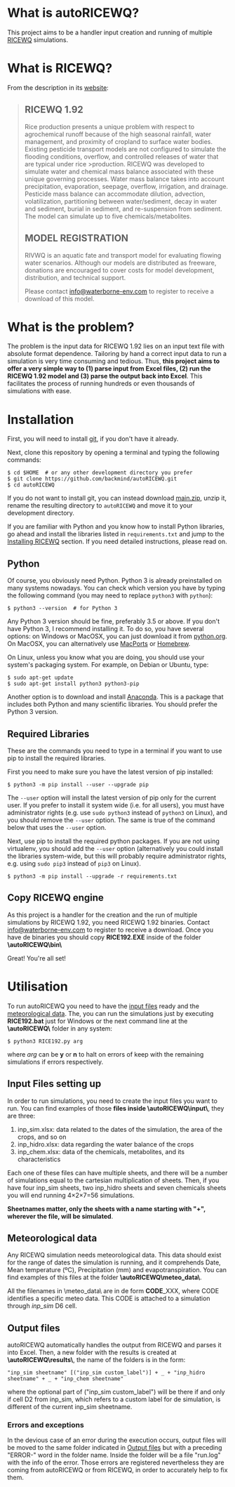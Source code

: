 # What is autoRICEWQ?
This project aims to be a handler input creation and running of multiple [RICEWQ](https://www.waterborne-env.com/model/ricewq-19/) simulations. 

# What is RICEWQ?

From the description in its [website](https://www.waterborne-env.com/model/ricewq-19/):

> ## RICEWQ 1.92
> Rice production presents a unique problem with respect to agrochemical runoff because of the high seasonal rainfall, water management, and proximity of cropland to surface water bodies. Existing pesticide transport models are not configured to simulate the flooding conditions, overflow, and controlled releases of water that are typical under rice >production. RICEWQ was developed to simulate water and chemical mass balance associated with these unique governing processes.
>Water mass balance takes into account precipitation, evaporation, seepage, overflow, irrigation, and drainage. Pesticide mass balance can accommodate dilution, advection, volatilization, partitioning between water/sediment, decay in water and sediment, burial in sediment, and re-suspension from sediment. The model can simulate up to five chemicals/metabolites.
> ## MODEL REGISTRATION
> RIVWQ is an aquatic fate and transport model for evaluating flowing water scenarios. Although our models are distributed as freeware, donations are encouraged to cover costs for model development, distribution, and technical support.
>
>Please contact info@waterborne-env.com to register to receive a download of this model.

# What is the problem?

The problem is the input data for RICEWQ 1.92 lies on an input text file with absolute format dependence. Tailoring by hand a correct input data to run a simulation is very time consuming and tedious. Thus, **this project aims to offer a very simple way to (1) parse input from Excel files, (2) run the RICEWQ 1.92 model and (3) parse the output back into Excel**. This facilitates the process of running hundreds or even thousands of simulations with ease.

# Installation

First, you will need to install [git](https://git-scm.com/), if you don't have it already.

Next, clone this repository by opening a terminal and typing the following commands:

    $ cd $HOME  # or any other development directory you prefer
    $ git clone https://github.com/backmind/autoRICEWQ.git
    $ cd autoRICEWQ

If you do not want to install git, you can instead download [main.zip](https://github.com/backmind/autoRICEWQ/archive/refs/heads/main.zip), unzip it, rename the resulting directory to `autoRICEWQ` and move it to your development directory.

If you are familiar with Python and you know how to install Python libraries, go ahead and install the libraries listed in `requirements.txt` and jump to the [Installing RICEWQ](#installing-ricewq) section. If you need detailed instructions, please read on.

## Python 
Of course, you obviously need Python. Python 3 is already preinstalled on many systems nowadays. You can check which version you have by typing the following command (you may need to replace `python3` with `python`):

    $ python3 --version  # for Python 3

Any Python 3 version should be fine, preferably 3.5 or above. If you don't have Python 3, I recommend installing it. To do so, you have several options: on Windows or MacOSX, you can just download it from [python.org](https://www.python.org/downloads/). On MacOSX, you can alternatively use [MacPorts](https://www.macports.org/) or [Homebrew](https://brew.sh/). 

On Linux, unless you know what you are doing, you should use your system's packaging system. For example, on Debian or Ubuntu, type:

    $ sudo apt-get update
    $ sudo apt-get install python3 python3-pip

Another option is to download and install [Anaconda](https://www.continuum.io/downloads). This is a package that includes both Python and many scientific libraries. You should prefer the Python 3 version.

## Required Libraries

These are the commands you need to type in a terminal if you want to use pip to install the required libraries.

First you need to make sure you have the latest version of pip installed:

    $ python3 -m pip install --user --upgrade pip

The `--user` option will install the latest version of pip only for the current user. If you prefer to install it system wide (i.e. for all users), you must have administrator rights (e.g. use `sudo python3` instead of `python3` on Linux), and you should remove the `--user` option. The same is true of the command below that uses the `--user` option.

Next, use pip to install the required python packages. If you are not using virtualenv, you should add the `--user` option (alternatively you could install the libraries system-wide, but this will probably require administrator rights, e.g. using `sudo pip3` instead of `pip3` on Linux).

    $ python3 -m pip install --upgrade -r requirements.txt

## Copy RICEWQ engine

As this project is a handler for the creation and the run of multiple simulations by RICEWQ 1.92, you need RICEWQ 1.92 binaries. Contact info@waterborne-env.com to register to receive a download. Once you have de binaries you should copy **RICE192.EXE** inside of the folder **\\autoRICEWQ\\bin\\**

Great! You're all set!

# Utilisation
To run autoRICEWQ you need to have the [input files](#input-files-setting-up) ready and the [meteorological data](#meteorological-data). The, you can run the simulations just by executing **RICE192.bat** just for Windows or the next command line at the **\\autoRICEWQ\\** folder in any system:

    $ python3 RICE192.py arg
    
where _arg_ can be **y** or **n** to halt on errors of keep with the remaining simulations if errors respectively.

## Input Files setting up
In order to run simulations, you need to create the input files you want to run. You can find examples of those **files inside \\autoRICEWQ\\input\\**, they are three:
1. inp_sim.xlsx: data related to the dates of the simulation, the area of the crops, and so on
2. inp_hidro.xlsx: data regarding the water balance of the crops
3. inp_chem.xlsx: data of the chemicals, metabolites, and its characteristics

Each one of these files can have multiple sheets, and there will be a number of simulations equal to the cartesian multiplication of sheets. Then, if you have four inp_sim sheets, two inp_hidro sheets and seven chemicals sheets you will end running 4×2×7=56 simulations.

**Sheetnames matter, only the sheets with a name starting with "+", wherever the file, will be simulated**.

## Meteorological data
Any RICEWQ simulation needs meteorological data. This data should exist for the range of dates the simulation is running, and it comprehends Date, Mean temperature (ºC), Precipitation (mm) and evapotranspiration. You can find examples of this files at the folder **\\autoRICEWQ\\meteo_data\\**.

All the filenames in \\meteo_data\\ are in de form **CODE**\_XXX, where CODE identifies a specific meteo data. This CODE is attached to a simulation through _inp\_sim_ D6 cell. 

## Output files
autoRICEWQ automatically handles the output from RICEWQ and parses it into Excel. Then, a new folder with the results is created at **\\autoRICEWQ\\results\\**, the name of the folders is in the form: 

    "inp_sim sheetname" [("inp_sim custom_label")] + _ + "inp_hidro sheetname" + _ + "inp_chem sheetname"
    
where the optional part of ("inp_sim custom_label") will be there if and only if cell D2 from inp_sim, which refers to a custom label for de simulation, is different of the current inp_sim sheetname.

### Errors and exceptions
In the devious case of an error during the execution occurs, output files will be moved to the same folder indicated in [Output files](#output-files) but with a preceding "ERROR-" word in the folder name. Inside the folder will be a file "run.log" with the info of the error. Those errors are registered nevertheless they are coming from autoRICEWQ or from RICEWQ, in order to accurately help to fix them.
